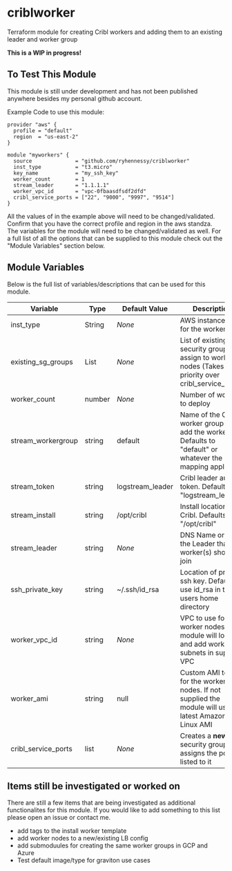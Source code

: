 # criblworker
Terraform module for creating Cribl workers and adding them to an existing leader and worker group

**This is a WIP in progress!**

## To Test This Module
This module is still under development and has not been published anywhere besides my personal github account.  

Example Code to use this module:
```
provider "aws" {
  profile = "default"
  region  = "us-east-2"
} 

module "myworkers" {
  source              = "github.com/ryhennessy/criblworker"
  inst_type           = "t3.micro"
  key_name            = "my_ssh_key"
  worker_count        = 1
  stream_leader       = "1.1.1.1"
  worker_vpc_id       = "vpc-0fbaasdfsdf2dfd"
  cribl_service_ports = ["22", "9000", "9997", "9514"]
}
```

All the values of in the example above will need to be changed/validated.   Confirm that you have the correct profile and region in the aws standza.   The variables for the module will need to be changed/validated as well.  For a full list of all the options that can be supplied to this module check out the "Module Variables" section below.


## Module Variables
Below is the full list of variables/descriptions that can be used for this module. 

| Variable | Type | Default Value | Description |
|--------- | ---- | ------------- | ------------|
| inst_type | String |  *None* | AWS instance type for the worker(s) |
| existing_sg_groups | List |  *None* | List of existing EC2 security groups to assign to worker nodes (Takes priority over cribl_service_ports) |
| worker_count | number | *None* | Number of workers to deploy |
| stream_workergroup | string | default | Name of the Cribl worker group to add the workers to.  Defaults to "default" or whatever the mapping applies |
| stream_token | string | logstream_leader | Cribl leader auth token.  Defaults to "logstream_leader" |
| stream_install | string | /opt/cribl | Install location for Cribl.  Defaults to "/opt/cribl" |
| stream_leader | string | *None* | DNS Name or IP of the Leader that worker(s) should join |
| ssh_private_key | string | ~/.ssh/id_rsa | Location of private ssh key.  Defaults to use id_rsa in the users home directory |
| worker_vpc_id | string | *None* |  VPC to use for Cribl worker nodes.  The module will loop and add workers to subnets in supplied VPC |
| worker_ami | string | null | Custom AMI to use for the worker nodes. If not supplied the module will use the latest Amazon Linux AMI |
| cribl_service_ports | list | *None* | Creates a **new** security group and assigns the ports listed to it |



## Items still be investigated or worked on 
There are still a few items that are being investigated as additional functionalites for this module.  If you would like to add something to this list please open an issue or contact me.
 * add tags to the install worker template
 * add worker nodes to a new/existing LB config
 * add submoduules for creating the same worker groups in GCP and Azure
 * Test default image/type for graviton use cases